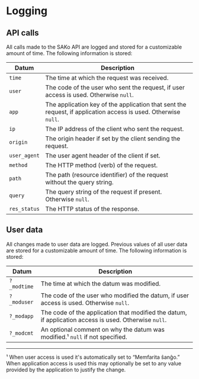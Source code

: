 # Logging
## API calls
All calls made to the SAKo API are logged and stored for a customizable amount of time. The following information is stored:

| Datum        | Description                                                                                                   |
| ------------ | ------------------------------------------------------------------------------------------------------------- |
| `time`       | The time at which the request was received.                                                                   |
| `user`       | The code of the user who sent the request, if user access is used. Otherwise `null`.                          |
| `app`        | The application key of the application that sent the request, if application access is used. Otherwise `null`. |
| `ip`         | The IP address of the client who sent the request.                                                            |
| `origin`     | The origin header if set by the client sending the request.                                                   |
| `user_agent` | The user agent header of the client if set.                                                                   |
| `method`     | The HTTP method (verb) of the request.                                                                        |
| `path`       | The path (resource identifier) of the request without the query string.                                       |
| `query`      | The query string of the request if present. Otherwise `null`.                                                 |
| `res_status` | The HTTP status of the response.                                                                              |

## User data
All changes made to user data are logged. Previous values of all user data are stored for a customizable amount of time. The following information is stored:

| Datum       | Description                                                                                           |
| ----------- | ----------------------------------------------------------------------------------------------------- |
| `?_modtime` | The time at which the datum was modified.                                                             |
| `?_moduser` | The code of the user who modified the datum, if user access is used. Otherwise `null`.                |
| `?_modapp`  | The code of the application that modified the datum, if application access is used. Otherwise `null`. |
| `?_modcmt`  | An optional comment on why the datum was modified.¹ `null` if not specified.                          |

---
¹ When user access is used it's automatically set to “Memfarita ŝanĝo.” When application access is used this may optionally be set to any value provided by the application to justify the change.
